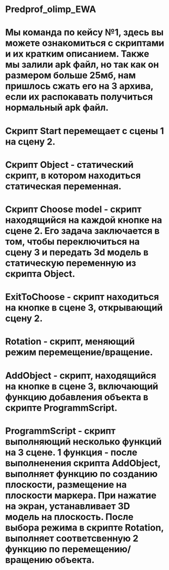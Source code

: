 # Predprof_olimp_EWA
# Мы команда по кейсу №1, здесь вы можете ознакомиться с скриптами и их кратким описанием. Также мы залили apk файл, но так как он размером больше 25мб, нам пришлось сжать его на 3 архива, если их распокавать получиться нормальный apk файл.
# Скрипт Start перемещает с сцены 1 на сцену 2.
# Скрипт Object - статический скрипт, в котором находиться статическая переменная.
# Скрипт Choose model - скрипт находящийся на каждой кнопке на сцене 2. Его задача заключается в том, чтобы переключиться на сцену 3 и передать 3d модель в статическую переменную из скрипта Object.
# ExitToChoose - скрипт находиться на кнопке в сцене 3, открывающий сцену 2.
# Rotation - скрипт, меняющий режим перемещение/вращение.
# AddObject - скрипт, находящийся на кнопке в сцене 3, включающий функцию добавления объекта в скрипте ProgrammScript.
# ProgrammScript - скрипт выполняющий несколько функций на 3 сцене. 1 функция - после выполненения скрипта AddObject, выполняет функцию по созданию плоскости, размещение на плоскости маркера. При нажатие на экран, устанавливает 3D  модель на плоскость. После выбора режима в скрипте Rotation, выполняет соответсвенную 2 функцию по перемещению/вращению объекта.
